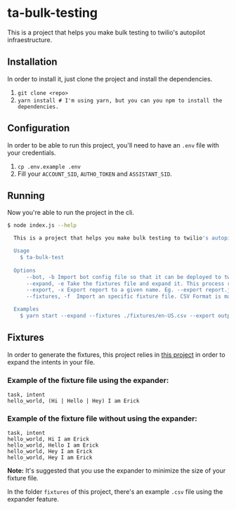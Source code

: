 # ta-bulk-testing
This is a project that helps you make bulk testing to twilio's autopilot infraestructure.

## Installation
In order to install it, just clone the project and install the dependencies.
1. `git clone <repo>`
2. `yarn install # I'm using yarn, but you can you npm to install the dependencies.`

## Configuration
In order to be able to run this project, you'll need to have an `.env` file with your credentials.
1. `cp .env.example .env`
2. Fill your `ACCOUNT_SID`, `AUTHO_TOKEN` and `ASSISTANT_SID`.

## Running
Now you're able to run the project in the cli.
```bash
$ node index.js --help

  This is a project that helps you make bulk testing to twilio's autopilot infraestructure.

  Usage
    $ ta-bulk-test
 
  Options
      --bot, -b Import bot config file so that it can be deployed to twilio.
      --expand, -e Take the fixtures file and expand it. This process relies on https://www.npmjs.com/package/intent-utterance-expander
      --export, -x Export report to a given name. Eg. --export report.json
      --fixtures, -f  Import an specific fixture file. CSV Format is mandatory.

  Examples
    $ yarn start --expand --fixtures ./fixtures/en-US.csv --export output.json
```

## Fixtures
In order to generate the fixtures, this project relies in <a href="https://www.npmjs.com/package/intent-utterance-expander">this project</a> in order to expand the intents in your file.

### Example of the fixture file using the expander:
```csv
task, intent
hello_world, (Hi | Hello | Hey) I am Erick
```

### Example of the fixture file without using the expander:
```csv
task, intent
hello_world, Hi I am Erick
hello_world, Hello I am Erick
hello_world, Hey I am Erick
hello_world, Hey I am Erick
```
**Note:** It's suggested that you use the expander to minimize the size of your fixture file.

In the folder `fixtures` of this project, there's an example `.csv` file using the expander feature.
